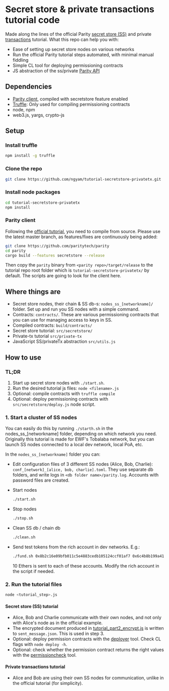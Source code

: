 # Secret store & private transactions tutorial code

Made along the lines of the official Parity [secret store (SS)](https://github.com/paritytech/wiki/blob/master/Secret-Store.md) and private [transactions](https://github.com/paritytech/wiki/blob/master/Private-Transactions.md) tutorial. What this repo can help you with:
 - Ease of setting up secret store nodes on various networks
 - Run the official Parity tutorial steps automated, with minimal manual fiddling
 - Simple CL tool for deploying permissioning contracts
 - JS abstraction of the ss/private [Parity API](https://wiki.parity.io/JSONRPC)
  
## Dependencies

- [Parity client](https://github.com/paritytech/parity-ethereum), compiled with secretstore feature enabled
- [Truffle](https://github.com/trufflesuite/truffle): Only used for compiling permissioning contracts
- node, npm
- web3.js, yargs, crypto-js
 
## Setup

### Install truffle

```bash
npm install -g truffle
```

### Clone the repo

```bash
git clone https://github.com/ngyam/tutorial-secretstore-privatetx.git
```

### Install node packages
```bash
cd tutorial-secretstore-privatetx
npm install
```

### Parity client

Following the [official tutorial](), you need to compile from source. Please use the latest master branch, as features/fixes are continuously being added:

```bash
git clone https://github.com/paritytech/parity
cd parity
cargo build --features secretstore --release
```

Then copy the `parity` binary from `<parity repo>/target/release` to the tutorial repo root folder which is `tutorial-secretstore-privatetx/` by default. The scripts are going to look for the client here.

## Where things are

- Secret store nodes, their chain & SS db-s: `nodes_ss_[networkname]/` folder. Set up and run you SS nodes with a simple command.
- Contracts: `contracts/`. These are various permissioning contracts that you can use for managing access to keys in SS.
- Compiled contracts: `build/contracts/`
- Secret store tutorial: `src/secretstore/`
- Private-tx tutorial `src/private-tx`
- JavaScript SS/privateTx abstraction `src/utils.js`

## How to use

### TL;DR
 1.  Start up secret store nodes with `./start.sh`.
 2.  Run the desired tutorial js files: `node <filename>.js`
 3.  Optional: compile contracts with ```truffle compile```
 4.  Optional: deploy permissioning contracts with `src/secretstore/deploy.js` node script.

### 1. Start a cluster of SS nodes

You can easily do this by running `./starth.sh` in the nodes_ss_[networkname] folder, depending on which network you need. Originally this tutorial is made for EWF's Tobalaba network, but you can launch SS nodes connected to a local dev network, local PoA, etc.

In the `nodes_ss_[networkname]` folder you can:

 - Edit configuration files of 3 different SS nodes (Alice, Bob, Charlie): `conf_[network]_[alice, bob, charlie].toml`. They use separate db folders, and write logs in `<db folder name>/parity.log`. Accounts with password files are created.

 - Start nodes
   ```bash
   ./start.sh
   ```
 - Stop nodes
   ```bash
   ./stop.sh
   ```
 - Clean SS db / chain db
   ```bash
   ./clean.sh
   ```

 - Send test tokens from the rich account in dev networks. E.g.:
   ```bash
   ./fund.sh 0x8b2c16e09bfb011c5e4883cedb105124ccf01af7 0x6c4b8b199a41b721e0a95df9860cf0a18732e76d 0x3144de21da6de18061f818836fa3db8f3d6b6989
   ```
   10 Ethers is sent to each of these accounts. Modify the rich account in the script if needed.


### 2. Run the tutorial files
```bash
node <tutorial_step>.js
```

#### Secret store (SS) tutorial
 - Alice, Bob and Charlie communicate with their own nodes, and not only with Alice's node as in the official example.
 - The encrypted document produced in [tutorial_part2_encrypt.js](./src/secretstore/tutorial_part2_encrypt.js) is written to `sent_message.json`. This is used in step 3.
 - Optional: deploy permission contracts with the [deployer](./src/secretstore/deploy.js) tool. Check CL flags with ```node deploy -h```.
 - Optional: check whether the permission contract returns the right values with the [permissioncheck](./src/secretstore/permissioncheck.js) tool.


#### Private transactions tutorial
- Alice and Bob are using their own SS nodes for communication, unlike in the official tutorial (for simplicity).
